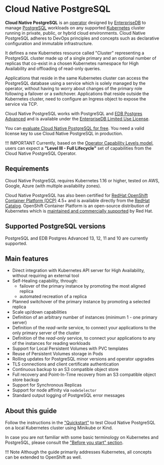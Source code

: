 # Cloud Native PostgreSQL

**Cloud Native PostgreSQL** is an [operator](https://kubernetes.io/docs/concepts/extend-kubernetes/operator/)
designed by [EnterpriseDB](https://www.enterprisedb.com)
to manage [PostgreSQL](https://www.postgresql.org/) workloads on any supported [Kubernetes](https://kubernetes.io)
cluster running in private, public, or hybrid cloud environments.
Cloud Native PostgreSQL adheres to DevOps principles and concepts
such as declarative configuration and immutable infrastructure.

It defines a new Kubernetes resource called "Cluster" representing a PostgreSQL
cluster made up of a single primary and an optional number of replicas that co-exist
in a chosen Kubernetes namespace for High Availability and offloading of
read-only queries.

Applications that reside in the same Kubernetes cluster can access the
PostgreSQL database using a service which is solely managed by the operator,
without having to worry about changes of the primary role following a failover
or a switchover. Applications that reside outside the Kubernetes cluster, need
to configure an Ingress object to expose the service via TCP.

Cloud Native PostgreSQL works with PostgreSQL and [EDB Postgres Advanced](https://www.enterprisedb.com/products/edb-postgres-advanced-server-secure-ha-oracle-compatible)
and is available under the [EnterpriseDB Limited Use License](https://www.enterprisedb.com/limited-use-license).

You can [evaluate Cloud Native PostgreSQL for free](evaluation.md).
You need a valid license key to use Cloud Native PostgreSQL in production.

!!! IMPORTANT
    Currently, based on the [Operator Capability Levels model](operator_capability_levels.md),
    users can expect a **"Level III - Full Lifecycle"** set of capabilities from the
    Cloud Native PostgreSQL Operator.

## Requirements

Cloud Native PostgreSQL requires Kubernetes 1.16 or higher, tested on AWS, Google, Azure (with multiple availability zones).

Cloud Native PostgreSQL has also been certified for
[RedHat OpenShift Container Platform (OCP)](https://www.openshift.com/products/container-platform)
4.5+ and is available directly from the [RedHat Catalog](https://catalog.redhat.com/).
OpenShift Container Platform is an open-source distribution of Kubernetes which is
[maintained and commercially supported](https://access.redhat.com/support/policy/updates/openshift#ocp4)
by Red Hat.

## Supported PostgreSQL versions

PostgreSQL and EDB Postgres Advanced 13, 12, 11 and 10 are currently supported.

## Main features

* Direct integration with Kubernetes API server for High Availability,
  without requiring an external tool
* Self-Healing capability, through:
    * failover of the primary instance by promoting the most aligned replica
    * automated recreation of a replica
* Planned switchover of the primary instance by promoting a selected replica
* Scale up/down capabilities
* Definition of an arbitrary number of instances (minimum 1 - one primary server)
* Definition of the *read-write* service, to connect your applications to the only primary server of the cluster
* Definition of the *read-only* service, to connect your applications to any of the instances for reading workloads
* Support for Local Persistent Volumes with PVC templates
* Reuse of Persistent Volumes storage in Pods
* Rolling updates for PostgreSQL minor versions and operator upgrades
* TLS connections and client certificate authentication
* Continuous backup to an S3 compatible object store
* Full recovery and Point-In-Time recovery from an S3 compatible object store backup
* Support for Synchronous Replicas
* Support for node affinity via `nodeSelector`
* Standard output logging of PostgreSQL error messages

## About this guide

Follow the instructions in the ["Quickstart"](quickstart.md) to test Cloud Native PostgreSQL
on a local Kubernetes cluster using Minikube or Kind.

In case you are not familiar with some basic terminology on Kubernetes and PostgreSQL,
please consult the ["Before you start" section](before_you_start.md).

!!! Note
    Although the guide primarily addresses Kubernetes, all concepts can
    be extended to OpenShift as well.
